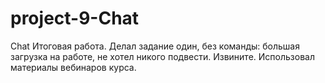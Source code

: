 # project-9-Chat
Chat
Итоговая работа.
Делал задание один, без команды: большая загрузка на работе, не хотел никого подвести. Извините.
Использовал материалы вебинаров курса.
